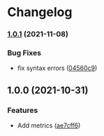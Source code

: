 # Changelog

### [1.0.1](https://www.github.com/soerenschneider/shutdown-listener/compare/v1.0.0...v1.0.1) (2021-11-08)


### Bug Fixes

* fix syntax errors ([04560c9](https://www.github.com/soerenschneider/shutdown-listener/commit/04560c95733469e7137ebf34007f523607d6fa11))

## 1.0.0 (2021-10-31)


### Features

* Add metrics ([ae7cff6](https://www.github.com/soerenschneider/shutdown-listener/commit/ae7cff6b580a3dd9dcf29debc377fac6ce78747f))
